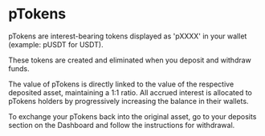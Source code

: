 # pTokens

pTokens are interest-bearing tokens displayed as 'pXXXX' in your wallet (example: pUSDT for USDT).&#x20;

These tokens are created and eliminated when you deposit and withdraw funds.&#x20;

The value of pTokens is directly linked to the value of the respective deposited asset, maintaining a 1:1 ratio. All accrued interest is allocated to pTokens holders by progressively increasing the balance in their wallets.&#x20;

To exchange your pTokens back into the original asset, go to your deposits section on the Dashboard and follow the instructions for withdrawal.
